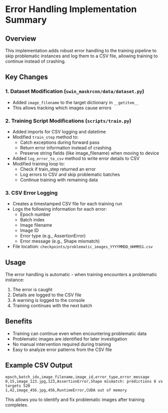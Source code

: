 # Error Handling Implementation Summary

## Overview
This implementation adds robust error handling to the training pipeline to skip problematic instances and log them to a CSV file, allowing training to continue instead of crashing.

## Key Changes

### 1. Dataset Modification (`swin_maskrcnn/data/dataset.py`)
- Added `image_filename` to the target dictionary in `__getitem__`
- This allows tracking which images cause errors

### 2. Training Script Modifications (`scripts/train.py`)
- Added imports for CSV logging and datetime
- Modified `train_step` method to:
  - Catch exceptions during forward pass
  - Return error information instead of crashing
  - Preserve string fields (like image_filename) when moving to device
- Added `log_error_to_csv` method to write error details to CSV
- Modified training loop to:
  - Check if train_step returned an error
  - Log errors to CSV and skip problematic batches
  - Continue training with remaining data

### 3. CSV Error Logging
- Creates a timestamped CSV file for each training run
- Logs the following information for each error:
  - Epoch number
  - Batch index
  - Image filename
  - Image ID
  - Error type (e.g., AssertionError)
  - Error message (e.g., Shape mismatch)
- File location: `checkpoints/problematic_images_YYYYMMDD_HHMMSS.csv`

## Usage
The error handling is automatic - when training encounters a problematic instance:
1. The error is caught
2. Details are logged to the CSV file
3. A warning is logged to the console
4. Training continues with the next batch

## Benefits
- Training can continue even when encountering problematic data
- Problematic images are identified for later investigation
- No manual intervention required during training
- Easy to analyze error patterns from the CSV file

## Example CSV Output
```csv
epoch,batch_idx,image_filename,image_id,error_type,error_message
0,15,image_123.jpg,123,AssertionError,Shape mismatch: predictions 8 vs targets 520
1,42,image_456.jpg,456,RuntimeError,CUDA out of memory
```

This allows you to identify and fix problematic images after training completes.